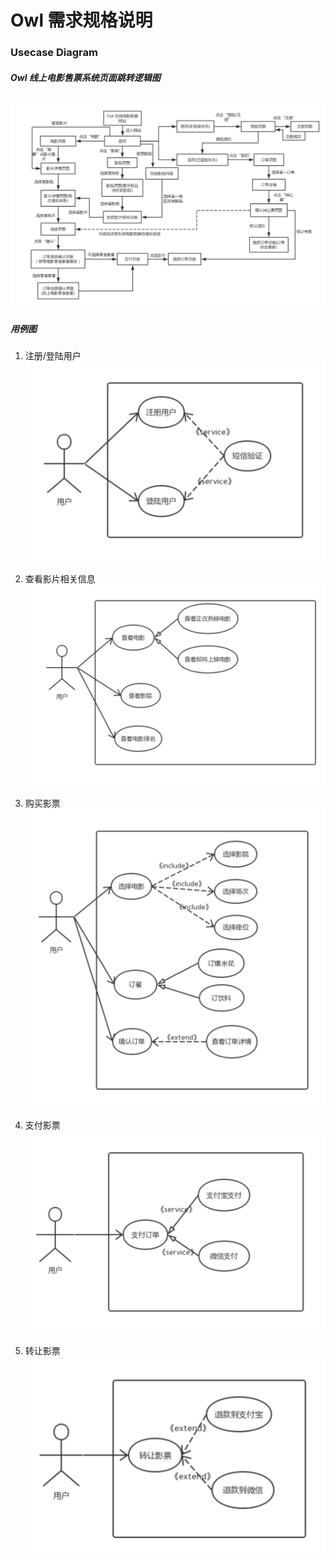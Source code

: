 # Owl 需求规格说明

### Usecase Diagram

##### Owl 线上电影售票系统页面跳转逻辑图

![logic diagram](Images/Owl逻辑图.png)

##### 用例图
1. 注册/登陆用户
![login](Images/注册登陆.png)

2. 查看影片相关信息
![show info](Images/查看信息.png)

3. 购买影票
![buy ticket](Images/购买影票.png)

4. 支付影票
![pay ticket](Images/支付影票.png)

5. 转让影票
![transfer ticket](Images/转让影票.png)
